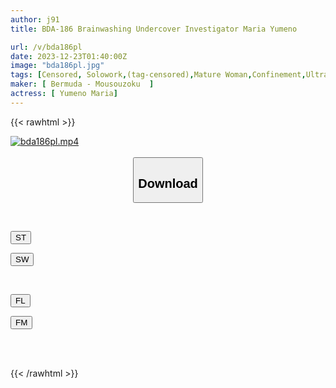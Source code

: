 ```yaml
---
author: j91
title: BDA-186 Brainwashing Undercover Investigator Maria Yumeno

url: /v/bda186pl
date: 2023-12-23T01:40:00Z
image: "bda186pl.jpg"
tags: [Censored, Solowork,(tag-censored),Mature Woman,Confinement,Ultra-Huge Tits,Female Investigator	]
maker: [ Bermuda - Mousouzoku  ]
actress: [ Yumeno Maria]
---
```



{{< rawhtml >}}

<div class="video" data-videoid="2aBpDYzYjrHZgz3">
    <a href="javascript:;">
        <img src="/v/bda186pl/bda186pl.jpg" width="WIDTH" height="HEIGHT" alt="bda186pl.mp4" loading="lazy">
    </a>
</div>

<script type="text/javascript" src="https://j91.asia/asset/on-demand-st.js"></script>

<br>
  <link rel="stylesheet" href="https://j91.asia/asset/bs5.css">
  
  <center>
  <button class="btn btn-primary" type="button" data-bs-toggle="collapse" data-bs-target=".multi-collapse" aria-expanded="false" aria-controls="multiCollapseExample1 multiCollapseExample2"><h2>Download</h2></button></center>
</p>
<div class="row">
  <div class="col">
    <div class="collapse multi-collapse" id="multiCollapseExample1">
      <div class="card card-body">
	      	      <br>
<div class="buttons">  
<p><a href="https://streamtape.to/v/2aBpDYzYjrHZgz3" target="_blank"><button class="btn-hover color-3"><i class="fa fa-download"></i> ST</button></a></p>
<p><a href="https://flaswish.com/1yzufvh7s3jo" target="_blank"><button class="btn-hover color-2"><i class="fa fa-download"></i> SW</button></a></p></div>
    </div>
  </div>
</div>
  <div class="col">
    <div class="collapse multi-collapse" id="multiCollapseExample2">
      <div class="card card-body">
	      <br>
<div class="buttons">
<p><a href="https://filelions.site/f/mcq2n0njy7y7" target="_blank"><button class="btn-hover color-9"><i class="fa fa-download"></i> FL</button></a></p>
<p><a href="https://filemoon.sx/d/39y46bo4ymx5" target="_blank"><button class="btn-hover color-8"><i class="fa fa-download"></i> FM</button></a></p></div>
<br><br>
      </div>
    </div>
  </div>
</div>

{{< /rawhtml >}}